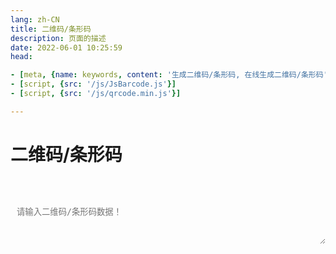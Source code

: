 ```yaml
---
lang: zh-CN   
title: 二维码/条形码  
description: 页面的描述  
date: 2022-06-01 10:25:59  
head:

- [meta, {name: keywords, content: '生成二维码/条形码, 在线生成二维码/条形码'}]
- [script, {src: '/js/JsBarcode.js'}]
- [script, {src: '/js/qrcode.min.js'}]

---
```


# 二维码/条形码

<br>
<br>
<label style="display: flex;">
   <textarea class="text-textarea" placeholder="请输入二维码/条形码数据！" ref="text" v-model="text"></textarea>
</label>
<br v-show="autoView">
<label style="width: 100%;text-align: center;display: block">
    <div id="qrCode" v-show="qrView"></div>
    <svg id="barCode" v-show="barView"></svg>
</label>
<br><br>
<div>
    <M-Button @click="generateBarCode()" text="条形码" type="primary"></M-Button>
    &nbsp;&nbsp; 
    <M-Button @click="generateQrCode()" text="二维码" type="primary"></M-Button>
    &nbsp;&nbsp; 
    <M-Button @click="reset()" text="重置"></M-Button>
</div>

<script>

export default {
  name: 'BarCodeAndQrCode',
  data(){
    return {
        text: null,
        qrView: false,
        barView: false,
        autoView: false,
    };
  },
  methods: {
        generateQrCode() {
            if(!this.text){
                return;
            }
            this.qrView = true;
            this.barView = false;
            const qrcodeContainer = document.getElementById('qrCode');
            qrcodeContainer.innerHTML = '';
            QRCode.toString(this.text, {
                type: 'svg',
                width: 150,
                height: 150,
                color: {
                    dark: '#303e4f', 
                    light: '#ffffff'
                }
            }, function (err, url) {
                if (err) {
                    $error("二维码生成失败！");
                    return;
                }
                qrcodeContainer.innerHTML = url;
            });
            this.autoView = true;
        },
        generateBarCode() {
            try {
                if(!this.text){
                    return;
                }
                if(this.text.length > 20){
                    $warning("条形码最大长度不支持超过20字符！");
                    return;
                }
                this.qrView = false;
                this.barView = true;
                JsBarcode("#barCode", this.text, {
                                displayValue: false,
                                background : "#ffffff",
                                lineColor : "#303e4f",
                                margin : 8,
                                width: 1.4,
                                height: 150
                              });
                 this.autoView = true;
            } catch (e) {
                 this.resetCode();
                 $warning("条形码不支持中文以及特殊字符！");
                 throw e;
            }
        },
        reset() {
            this.text = "";
            this.resetCode();
        },
        resetCode() {
            this.qrView = false;
            this.barView = false;
            this.autoView = false;
        }
  },
  mounted() {
  },
}
</script>

<style scoped>
.text-input{
    transition: background-color var(--t-color), border-color var(--t-color);
    border-radius: 5px;
    height: 28px;
    color: var(--c-text);
    border: 1px solid var(--c-border);
    outline: none;
    background-color: var(--c-bg);
    padding-left : 0.75em;
}
.text-textarea{
    /*overflow: hidden;*/
    overflow-wrap: break-word; 
    max-height: 400px;
    min-height: 72px;
    resize: vertical;
    width: 100%;
    max-width: 100%;
    border-radius: 5px;
    outline: none;
    background-color: var(--c-bg);
    transition: background-color var(--t-color),border-color var(--t-color);
    color: var(--c-text);
    padding: 0.75em;
    border: 1px solid var(--c-border);
}
</style>

<Comment></Comment>


[comment]: <> (https://blog.csdn.net/qq_17627195/article/details/127287540)

[comment]: <> (https://github.com/neocotic/qrious)

[comment]: <> (https://gitcode.net/mirrors/aralejs/qrcode?utm_source=csdn_github_accelerator)

